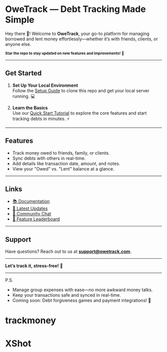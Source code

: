 # **OweTrack — Debt Tracking Made Simple**

Hey there 👋! Welcome to **OweTrack**, your go-to platform for managing borrowed and lent money effortlessly—whether it’s with friends, clients, or anyone else.

<sub>**Star the repo to stay updated on new features and improvements!** 🌟</sub>

---

## **Get Started**

1. **Set Up Your Local Environment**  
   Follow the [Setup Guide](#) to clone this repo and get your local server running. 💻

2. **Learn the Basics**  
   Use our [Quick Start Tutorial](#) to explore the core features and start tracking debts in minutes. ⚡️

---

## **Features**

- Track money owed to friends, family, or clients.
- Sync debts with others in real-time.
- Add details like transaction date, amount, and notes.
- View your "Owed" vs. "Lent" balance at a glance.

---

## **Links**

- [📚 Documentation](#)
- [📣 Latest Updates](#)
- [💬 Community Chat](#)
- [🌟 Feature Leaderboard](#)

---

## **Support**

Have questions? Reach out to us at **support@owetrack.com**.

---

**Let’s track it, stress-free!** 🌟

---

P.S.

- Manage group expenses with ease—no more awkward money talks.
- Keep your transactions safe and synced in real-time.
- Coming soon: Debt forgiveness games and payment integrations! 🚀
# trackmoney
# XShot
